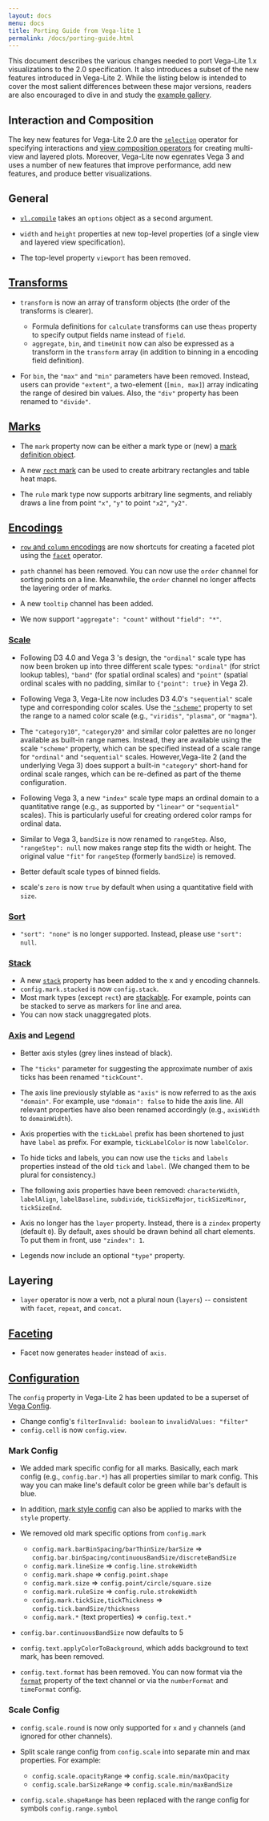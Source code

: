 ```yaml
---
layout: docs
menu: docs
title: Porting Guide from Vega-lite 1
permalink: /docs/porting-guide.html
---
```


This document describes the various changes needed to port Vega-Lite 1.x visualizations to the 2.0 specification. It also introduces a subset of the new features introduced in Vega-Lite 2. While the listing below is intended to cover the most salient differences between these major versions, readers are also encouraged to dive in and study the [example gallery](examples.html).

## Interaction and Composition

The key new features for Vega-Lite 2.0 are the [`selection`](selection.html) operator for specifying interactions and [view composition operators](composition.html) for creating multi-view and layered plots. Moreover, Vega-Lite now egenrates Vega 3 and uses a number of new features that improve performance, add new features, and produce better visualizations. 

## General

- [`vl.compile`](../usage/compile.html) takes an `options` object as a second argument.

- `width` and `height` properties at new top-level properties (of a single view and layered view specification).

- The top-level property `viewport` has been removed.

## [Transforms](transform.html)

- `transform` is now an array of transform objects (the order of the transforms is clearer).

  - Formula definitions for `calculate` transforms can use the`as` property to specify output fields name instead of `field`.
  - `aggregate`, `bin`, and `timeUnit` now can also be expressed as a transform in the `transform` array (in addition to binning in a encoding field definition).

- For `bin`, the `"max"` and `"min"` parameters have been removed.  Instead, users can provide `"extent"`, a two-element (`[min, max]`) array indicating the range of desired bin values.  Also, the `"div"` property has been renamed to `"divide"`.

## [Marks](mark.html)

- The `mark` property now can be either a mark type or (new) a [mark definition object](mark.html#mark-def).

- A new [`rect` mark](rect.html) can be used to create arbitrary rectangles and table heat maps.

- The `rule` mark type now supports arbitrary line segments, and reliably draws a line from point `"x"`, `"y"` to point `"x2"`, `"y2"`.

## [Encodings](encoding.html#channels)

- [`row` and `column` encodings](encoding.html#facet) are now shortcuts for creating a faceted plot using the [`facet`](facet.html) operator.

- `path` channel has been removed. You can now use the `order` channel for sorting points on a line. Meanwhile, the `order` channel no longer affects the layering order of marks.

- A new `tooltip` channel has been added.

- We now support `"aggregate": "count"` without `"field": "*"`.

### [Scale](scale.html)

- Following D3 4.0 and Vega 3 's design, the `"ordinal"` scale type has now been broken up into three different scale types: `"ordinal"` (for strict lookup tables), `"band"` (for spatial ordinal scales) and `"point"` (spatial ordinal scales with no padding, similar to `{"point": true}` in Vega 2).

- Following Vega 3, Vega-Lite now includes D3 4.0's `"sequential"` scale type and corresponding color scales. Use the [`"scheme"`](scale.html#scheme) property to set the range to a named color scale (e.g., `"viridis"`, `"plasma"`, or `"magma"`).

- The `"category10"`, `"category20"` and similar color palettes are no longer available as built-in range names. Instead, they are available using the scale `"scheme"` property, which can be specified instead of a scale range for `"ordinal"` and `"sequential"` scales. However,Vega-lite 2 (and the underlying Vega 3) does support a built-in `"category"` short-hand for ordinal scale ranges, which can be re-defined as part of the theme configuration.

- Following Vega 3, a new `"index"` scale type maps an ordinal domain to a quantitative range (e.g., as supported by `"linear"` or `"sequential"` scales). This is particularly useful for creating ordered color ramps for ordinal data.

- Similar to Vega 3, `bandSize` is now renamed to `rangeStep`.  Also, `"rangeStep": null` now makes range step fits the width or height. The original value `"fit"` for `rangeStep` (formerly `bandSize`) is removed.

- Better default scale types of binned fields.

- scale's `zero` is now `true` by default when using a quantitative field with `size`.

### [Sort](sort.html)

- `"sort": "none"` is no longer supported. Instead, please use `"sort": null`.


### [Stack](stack.html)

- A new [`stack`](stack.html) property has been added to the x and y encoding channels.
- `config.mark.stacked` is now `config.stack`.
- Most mark types (except `rect`) are [stackable](stack.html). For example, points can be stacked to serve as markers for line and area.
- You can now stack unaggregated plots.


### [Axis](axis.html) and [Legend](legend.html)

- Better axis styles (grey lines instead of black).

- The `"ticks"` parameter for suggesting the approximate number of axis ticks has been renamed `"tickCount"`.

- The axis line previously stylable as `"axis"` is now referred to as the axis `"domain"`. For example, use `"domain": false` to hide the axis line.  All relevant properties have also been renamed accordingly (e.g., `axisWidth` to `domainWidth`).

- Axis properties with the `tickLabel` prefix has been shortened to just have `label` as prefix. For example, `tickLabelColor` is now `labelColor`.

- To hide ticks and labels, you can now use the `ticks` and `labels` properties instead of the old `tick` and `label`.  (We changed them to be plural for consistency.)

- The following axis properties have been removed: `characterWidth`, `labelAlign`, `labelBaseline`, `subdivide`, `tickSizeMajor`, `tickSizeMinor`, `tickSizeEnd`.

- Axis no longer has the `layer` property. Instead, there is a `zindex` property (default `0`). By default, axes should be drawn behind all chart elements. To put them in front, use `"zindex": 1`.

- Legends now include an optional `"type"` property.

<!-- The following one is not included in the official release yet -->
<!-- - The `properties` directive for custom `axis` and `legend` style are removed. Instead please use the `encoding` directive. -->


## Layering

- `layer` operator is now a verb, not a plural noun (`layers`) -- consistent with `facet`, `repeat`, and `concat`.


## [Faceting](facet.html)

- Facet now generates `header` instead of `axis`.

## [Configuration](config.html)

The `config` property in Vega-Lite 2 has been updated to be a superset of [Vega Config](https://vega.github.io/vega/docs/config/).

- Change config's `filterInvalid: boolean` to `invalidValues: "filter"`
- `config.cell` is now `config.view`.


### Mark Config

- We added mark specific config for all marks. Basically, each mark config (e.g., `config.bar.*`) has all properties similar to mark config. This way you can make line's default color be green while bar's default is blue.

- In addition, [mark style config](mark.html#style-config) can also be applied to marks with the `style` property.

- We removed old mark specific options from `config.mark`
  - `config.mark.barBinSpacing/barThinSize/barSize` => `config.bar.binSpacing/continuousBandSize/discreteBandSize`
  - `config.mark.lineSize` => `config.line.strokeWidth`
  - `config.mark.shape` => `config.point.shape`
  - `config.mark.size` => `config.point/circle/square.size`
  - `config.mark.ruleSize` => `config.rule.strokeWidth`
  - `config.mark.tickSize,tickThickness` => `config.tick.bandSize/thickness`
  - `config.mark.*` (text properties) => `config.text.*`

- `config.bar.continuousBandSize` now defaults to 5

- `config.text.applyColorToBackground`, which adds background to text mark, has been removed.

- `config.text.format` has been removed. You can now format via the [`format`](format.html) property of the text channel or via the `numberFormat` and `timeFormat` config.

### Scale Config

- `config.scale.round` is now only supported for `x` and `y` channels (and ignored for other channels).

- Split scale range config from `config.scale` into separate min and max properties. For example:
  - `config.scale.opacityRange` => `config.scale.min/maxOpacity`
  - `config.scale.barSizeRange` => `config.scale.min/maxBandSize`

-  `config.scale.shapeRange` has been replaced with the range config for symbols `config.range.symbol`

